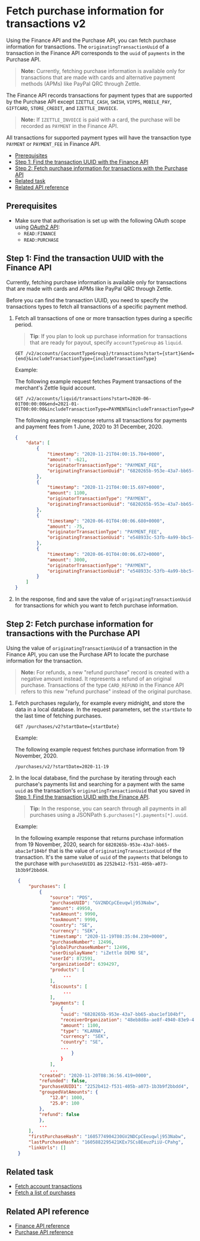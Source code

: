 Fetch purchase information for transactions v2
===
Using the Finance API and the Purchase API, you can fetch purchase information for transactions. The `originatingTransactionUuid` of a transaction in the Finance API corresponds to the `uuid` of `payments` in the Purchase API.  
> **Note:** Currently, fetching purchase information is available only for transactions that are made with cards and alternative payment methods (APMs) like PayPal QRC through Zettle.

The Finance API records transactions for payment types that are supported by the Purchase API except `IZETTLE_CASH`, `SWISH`, `VIPPS`, `MOBILE_PAY`, `GIFTCARD`, `STORE_CREDIT`, and `IZETTLE_INVOICE`. 
 > **Note:**  If `IZETTLE_INVOICE` is paid with a card, the purchase will be recorded as `PAYMENT` in the Finance API.

All transactions for supported payment types will have the transaction type `PAYMENT` or `PAYMENT_FEE` in Finance API.

* [Prerequisites](#prerequisites)
* [Step 1: Find the transaction UUID with the Finance API](#step-1-find-the-transaction-uuid-with-the-finance-api)
* [Step 2: Fetch purchase information for transactions with the Purchase API](#step-2-fetch-purchase-information-for-transactions-with-the-purchase-api)
* [Related task](#related-task)
* [Related API reference](#related-api-reference)

## Prerequisites
* Make sure that authorisation is set up with the following OAuth scope using [OAuth2 API](../../authorization.md):
    * `READ:FINANCE`
    * `READ:PURCHASE`

## Step 1: Find the transaction UUID with the Finance API
Currently, fetching purchase information is available only for transactions that are made with cards and APMs like PayPal QRC through Zettle. 

Before you can find the transaction UUID, you need to specify the transactions types to fetch all transactions of a specific payment method.   

1. Fetch all transactions of one or more transaction types during a specific period.
   > **Tip**: If you plan to look up purchase information for transactions that are ready for payout, specify `accountTypeGroup` as `liquid`.  

    ```
    GET /v2/accounts/{accountTypeGroup}/transactions?start={start}&end={end}&includeTransactionType={includeTransactionType}
    ```
   Example:
   
   The following example request fetches Payment transactions of the merchant's Zettle liquid account.
   
   ```
   GET /v2/accounts/liquid/transactions?start=2020-06-01T00:00:00&end=2021-01-01T00:00:00&includeTransactionType=PAYMENT&includeTransactionType=PAYMENT_FEE
   ```
       
   The following example response returns all transactions for payments and payment fees from 1 June, 2020 to 31 December, 2020.

    ```json
    {
        "data": [
            {
                "timestamp": "2020-11-21T04:00:15.704+0000",
                "amount": -621,
                "originatorTransactionType": "PAYMENT_FEE",
                "originatingTransactionUuid": "6820265b-953e-43a7-bb65-abac1ef104bf"
            },
            {
                "timestamp": "2020-11-21T04:00:15.697+0000",
                "amount": 1100,
                "originatorTransactionType": "PAYMENT",
                "originatingTransactionUuid": "6820265b-953e-43a7-bb65-abac1ef104bf"
            },
            {
                "timestamp": "2020-06-01T04:00:06.680+0000",
                "amount": -75,
                "originatorTransactionType": "PAYMENT_FEE",
                "originatingTransactionUuid": "e548933c-53fb-4a99-bbc5-c31f7861bcc3"
            },
            {
                "timestamp": "2020-06-01T04:00:06.672+0000",
                "amount": 3000,
                "originatorTransactionType": "PAYMENT",
                "originatingTransactionUuid": "e548933c-53fb-4a99-bbc5-c31f7861bcc3"
            }
        ]
    }
    ```

3. In the response, find and save the value of `originatingTransactionUuid` for transactions for which you want to fetch purchase information.

## Step 2: Fetch purchase information for transactions with the Purchase API
Using the value of `originatingTransactionUuid` of a transaction in the Finance API, you can use the Purchase API to locate the purchase information for the transaction.

> **Note:** For refunds, a new "refund purchase" record is created with a negative amount instead. It represents a refund of an original purchase. Transactions of the type `CARD_REFUND` in the Finance API refers to this new "refund purchase" instead of the original purchase.

1. Fetch purchases regularly, for example every midnight, and store the data in a local database. In the request parameters, set the `startDate` to the last time of fetching purchases.
    
    ```
    GET /purchases/v2?startDate={startDate}
    ```
      
    Example:
    
    The following example request fetches purchase information from 19 November, 2020.
    ```
    /purchases/v2/?startDate=2020-11-19
    ```

2. In the local database, find the purchase by iterating through each purchase's payments list and searching for a payment with the same `uuid` as the transaction's `originatingTransactionUuid` that you saved in [Step 1: Find the transaction UUID with the Finance API](#step-1-find-the-transaction-uuid-with-the-finance-api).

   > **Tip:** In the response, you can search through all payments in all purchases using a JSONPath `$.purchases[*].payments[*].uuid`.

   Example:
   
   In the following example response that returns purchase information from 19 November, 2020, search for `6820265b-953e-43a7-bb65-abac1ef104bf` that is the value of `originatingTransactionUuid` of the transaction. It's the same value of `uuid` of the `payments` that belongs to the purchase with `purchaseUUID1` as `2252b412-f531-405b-a073-1b3b9f2bbdd4`.
       
   ```json
    {
        "purchases": [
            {
                "source": "POS",
                "purchaseUUID": "GV2NDCpCEeuqwlj953Nabw",
                "amount": 49950,
                "vatAmount": 9990,
                "taxAmount": 9990,
                "country": "SE",
                "currency": "SEK",
                "timestamp": "2020-11-19T08:35:04.230+0000",
                "purchaseNumber": 12496,
                "globalPurchaseNumber": 12496,
                "userDisplayName": "iZettle DEMO SE",
                "userId": 872591,
                "organizationId": 6394297,
                "products": [
                     ...
                ],
                "discounts": [
                     ...
                ],
                "payments": [
                    {
                    "uuid": "6820265b-953e-43a7-bb65-abac1ef104bf",
                    "receiverOrganization": "48eb8d8a-ae8f-4940-83e9-485d80f21aa0",
                    "amount": 1100,
                    "type": "KLARNA",
                    "currency": "SEK",
                    "country": "SE",
                    ...
                        }
                    }
                ],
                ...
            "created": "2020-11-20T08:36:56.419+0000",
            "refunded": false,
            "purchaseUUID1": "2252b412-f531-405b-a073-1b3b9f2bbdd4",
            "groupedVatAmounts": {
                "12.0": 1000,
                "25.0": 100
            },
            "refund": false   
            },
            ...
        ],
        "firstPurchaseHash": "1605774904230GV2NDCpCEeuqwlj953Nabw",
        "lastPurchaseHash": "1605882295421KEx7SCs8EeuzPiiU-CPahg",
        "linkUrls": []
    }
   ```

## Related task
* [Fetch account transactions](fetch-account-transactions-v2.md)
* [Fetch a list of purchases](../../purchase.adoc#fetch-a-list-of-purchases)

## Related API reference
* [Finance API reference](../api-reference-v2.yaml)
* [Purchase API reference](../../purchase.adoc)